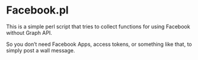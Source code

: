 Facebook.pl
===========

This is a simple perl script that tries to collect functions for using Facebook without Graph API.

So you don’t need Facebook Apps, access tokens, or something like that, to simply post a wall message.